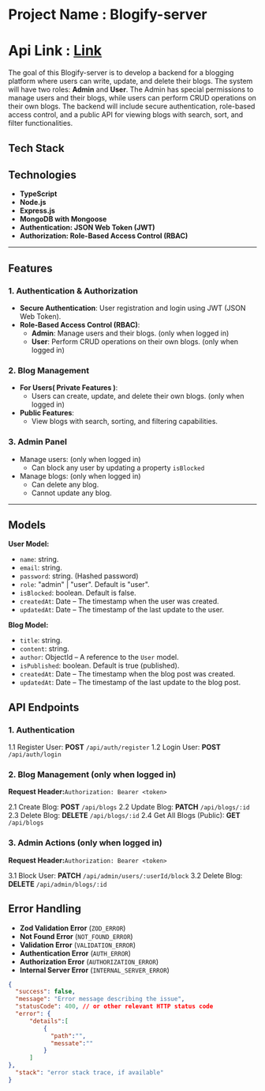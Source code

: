 # Project Name : Blogify-server
# Api Link : [Link](https://bike-store-backend-flax.vercel.app/)

The goal of this Blogify-server is to develop a backend for a blogging platform where users can write, update, and delete their blogs. The system will have two roles: **Admin** and **User**. The Admin has special permissions to manage users and their blogs, while users can perform CRUD operations on their own blogs. The backend will include secure authentication, role-based access control, and a public API for viewing blogs with search, sort, and filter functionalities.

## Tech Stack

## Technologies

*   **TypeScript**
*   **Node.js**
*   **Express.js**
*   **MongoDB with Mongoose**
*   **Authentication: JSON Web Token (JWT)**
*   **Authorization: Role-Based Access Control (RBAC)**

---

## **Features**

### **1. Authentication & Authorization**
- **Secure Authentication**: User registration and login using JWT (JSON Web Token).
- **Role-Based Access Control (RBAC)**:
  - **Admin**: Manage users and their blogs. (only when logged in)
  - **User**: Perform CRUD operations on their own blogs. (only when logged in)

### **2. Blog Management**
- **For Users( Private Features )**:
  - Users can create, update, and delete their own blogs.  (only when logged in)
- **Public Features**:
  - View blogs with search, sorting, and filtering capabilities.

### **3. Admin Panel**
- Manage users:  (only when logged in)
  - Can block any user by updating a property `isBlocked` 
- Manage blogs:  (only when logged in)
  - Can delete any blog.
  - Cannot update any blog.

---


## Models

**User Model:**

*   `name`: string.
*   `email`: string.
*   `password`: string. (Hashed password)
*   `role`: "admin" | "user". Default is "user".
*   `isBlocked`: boolean. Default is false.
*   `createdAt`: Date – The timestamp when the user was created.
*   `updatedAt`: Date – The timestamp of the last update to the user.

**Blog Model:**

*   `title`: string.
*   `content`: string.
*   `author`: ObjectId – A reference to the `User` model.
*   `isPublished`: boolean. Default is true (published).
*   `createdAt`: Date – The timestamp when the blog post was created.
*   `updatedAt`: Date – The timestamp of the last update to the blog post.

##   

## API Endpoints

### 1\. Authentication

   1.1 Register User: **POST** `/api/auth/register`
   1.2 Login User: **POST** `/api/auth/login`

### 2\. Blog Management (only when logged in)
**Request Header:**`Authorization: Bearer <token>`

   2.1 Create Blog: **POST** `/api/blogs`
   2.2 Update Blog: **PATCH** `/api/blogs/:id`
   2.3 Delete Blog: **DELETE** `/api/blogs/:id`
   2.4 Get All Blogs (Public): **GET** `/api/blogs`

### 3\. Admin Actions (only when logged in)
**Request Header:**`Authorization: Bearer <token>`

  3.1 Block User: **PATCH** `/api/admin/users/:userId/block`
  3.2 Delete Blog: **DELETE** `/api/admin/blogs/:id`

## Error Handling
*   **Zod Validation Error** (`ZOD_ERROR`)
*   **Not Found Error** (`NOT_FOUND_ERROR`)
*   **Validation Error** (`VALIDATION_ERROR`)
*   **Authentication Error** (`AUTH_ERROR`)
*   **Authorization Error** (`AUTHORIZATION_ERROR`)
*   **Internal Server Error** (`INTERNAL_SERVER_ERROR`)

```json
{
  "success": false,
  "message": "Error message describing the issue",
  "statusCode": 400, // or other relevant HTTP status code
  "error": {
      "details":[
          {
            "path":"",
            "messate":""
          }
      ]
},
  "stack": "error stack trace, if available"
}
```


